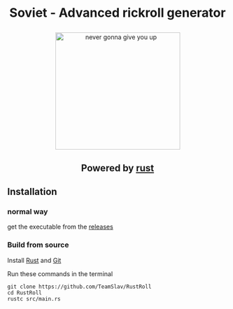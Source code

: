 # <p align="center">Soviet - Advanced rickroll generator</p>
<p align="center"><img width="285" height="268" alt="never gonna give you up" src="https://i.imgur.com/q5AWUvc.png"></p>

## <p align="center">Powered by [rust](https://www.rust-lang.org/)</p>

## Installation
### normal way
get the executable from the [releases](https://github.com/TeamSlav/RustRoll/releases)

### Build from source
Install [Rust](https://www.rust-lang.org/) and [Git](https://git-scm.com/)

Run these commands in the terminal
```
git clone https://github.com/TeamSlav/RustRoll
cd RustRoll
rustc src/main.rs
```
